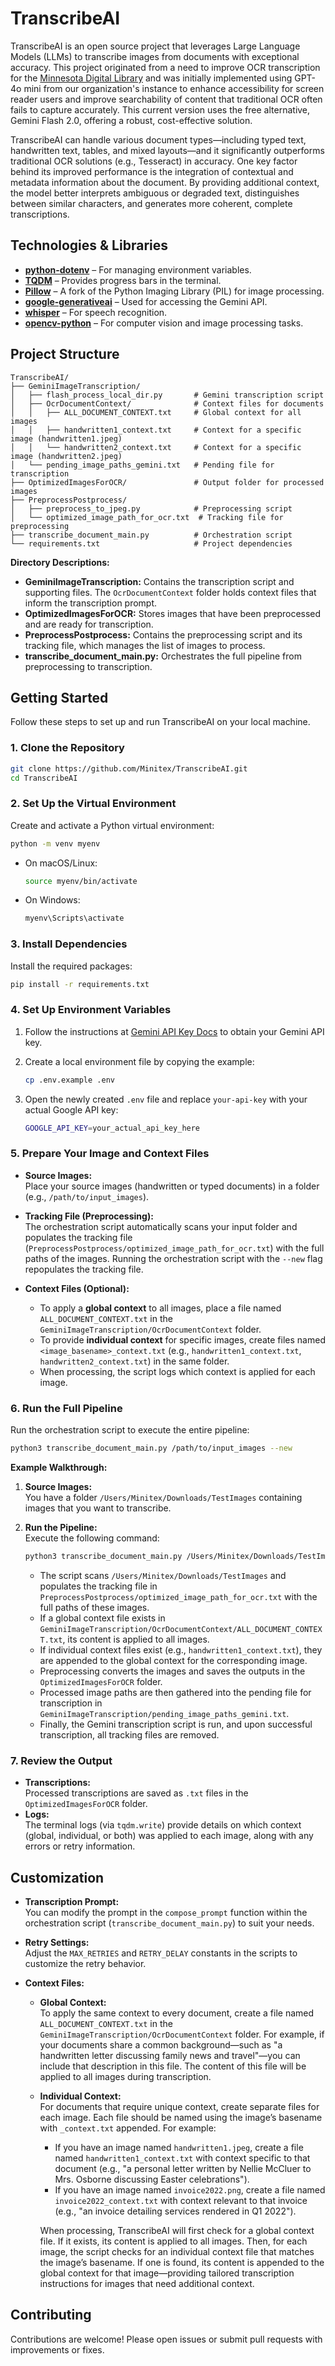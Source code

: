 # TranscribeAI

TranscribeAI is an open source project that leverages Large Language Models (LLMs) to transcribe images from documents with exceptional accuracy. This project originated from a need to improve OCR transcription for the [Minnesota Digital Library](https://mndigital.org/) and was initially implemented using GPT-4o mini from our organization's instance to enhance accessibility for screen reader users and improve searchability of content that traditional OCR often fails to capture accurately. This current version uses the free alternative, Gemini Flash 2.0, offering a robust, cost-effective solution.

TranscribeAI can handle various document types—including typed text, handwritten text, tables, and mixed layouts—and it significantly outperforms traditional OCR solutions (e.g., Tesseract) in accuracy. One key factor behind its improved performance is the integration of contextual and metadata information about the document. By providing additional context, the model better interprets ambiguous or degraded text, distinguishes between similar characters, and generates more coherent, complete transcriptions.

## Technologies & Libraries

- **[python-dotenv](https://github.com/theskumar/python-dotenv)** – For managing environment variables.
- **[TQDM](https://github.com/tqdm/tqdm)** – Provides progress bars in the terminal.
- **[Pillow](https://pillow.readthedocs.io/en/stable/)** – A fork of the Python Imaging Library (PIL) for image processing.
- **[google-generativeai](https://github.com/google/generative-ai)** – Used for accessing the Gemini API.
- **[whisper](https://github.com/openai/whisper)** – For speech recognition.
- **[opencv-python](https://pypi.org/project/opencv-python/)** – For computer vision and image processing tasks.

## Project Structure

```plaintext
TranscribeAI/
├── GeminiImageTranscription/
│   ├── flash_process_local_dir.py       # Gemini transcription script
│   ├── OcrDocumentContext/              # Context files for documents
│   │   ├── ALL_DOCUMENT_CONTEXT.txt     # Global context for all images
│   │   ├── handwritten1_context.txt     # Context for a specific image (handwritten1.jpeg)
│   │   └── handwritten2_context.txt     # Context for a specific image (handwritten2.jpeg)
│   └── pending_image_paths_gemini.txt   # Pending file for transcription
├── OptimizedImagesForOCR/               # Output folder for processed images
├── PreprocessPostprocess/
│   ├── preprocess_to_jpeg.py            # Preprocessing script
│   └── optimized_image_path_for_ocr.txt  # Tracking file for preprocessing
├── transcribe_document_main.py          # Orchestration script
└── requirements.txt                     # Project dependencies
```

**Directory Descriptions:**

- **GeminiImageTranscription:** Contains the transcription script and supporting files. The `OcrDocumentContext` folder holds context files that inform the transcription prompt.
- **OptimizedImagesForOCR:** Stores images that have been preprocessed and are ready for transcription.
- **PreprocessPostprocess:** Contains the preprocessing script and its tracking file, which manages the list of images to process.
- **transcribe_document_main.py:** Orchestrates the full pipeline from preprocessing to transcription.

## Getting Started

Follow these steps to set up and run TranscribeAI on your local machine.

### 1. Clone the Repository

```bash
git clone https://github.com/Minitex/TranscribeAI.git
cd TranscribeAI
```

### 2. Set Up the Virtual Environment

Create and activate a Python virtual environment:

```bash
python -m venv myenv
```

- On macOS/Linux:
  ```bash
  source myenv/bin/activate
  ```
- On Windows:
  ```bash
  myenv\Scripts\activate
  ```

### 3. Install Dependencies

Install the required packages:

```bash
pip install -r requirements.txt
```

### 4. Set Up Environment Variables

1. Follow the instructions at [Gemini API Key Docs](https://ai.google.dev/gemini-api/docs/api-key) to obtain your Gemini API key.

2. Create a local environment file by copying the example:
   ```bash
   cp .env.example .env
   ```

3. Open the newly created `.env` file and replace `your-api-key` with your actual Google API key:
   ```bash
   GOOGLE_API_KEY=your_actual_api_key_here
   ```

### 5. Prepare Your Image and Context Files

- **Source Images:**  
  Place your source images (handwritten or typed documents) in a folder (e.g., `/path/to/input_images`).

- **Tracking File (Preprocessing):**  
  The orchestration script automatically scans your input folder and populates the tracking file (`PreprocessPostprocess/optimized_image_path_for_ocr.txt`) with the full paths of the images. Running the orchestration script with the `--new` flag repopulates the tracking file.

- **Context Files (Optional):**  
  - To apply a **global context** to all images, place a file named `ALL_DOCUMENT_CONTEXT.txt` in the `GeminiImageTranscription/OcrDocumentContext` folder.
  - To provide **individual context** for specific images, create files named `<image_basename>_context.txt` (e.g., `handwritten1_context.txt`, `handwritten2_context.txt`) in the same folder.
  - When processing, the script logs which context is applied for each image.

### 6. Run the Full Pipeline

Run the orchestration script to execute the entire pipeline:

```bash
python3 transcribe_document_main.py /path/to/input_images --new
```

**Example Walkthrough:**

1. **Source Images:**  
   You have a folder `/Users/Minitex/Downloads/TestImages` containing images that you want to transcribe.

2. **Run the Pipeline:**  
   Execute the following command:
   ```bash
   python3 transcribe_document_main.py /Users/Minitex/Downloads/TestImages --new
   ```
   - The script scans `/Users/Minitex/Downloads/TestImages` and populates the tracking file in `PreprocessPostprocess/optimized_image_path_for_ocr.txt` with the full paths of these images.
   - If a global context file exists in `GeminiImageTranscription/OcrDocumentContext/ALL_DOCUMENT_CONTEXT.txt`, its content is applied to all images.
   - If individual context files exist (e.g., `handwritten1_context.txt`), they are appended to the global context for the corresponding image.
   - Preprocessing converts the images and saves the outputs in the `OptimizedImagesForOCR` folder.
   - Processed image paths are then gathered into the pending file for transcription in `GeminiImageTranscription/pending_image_paths_gemini.txt`.
   - Finally, the Gemini transcription script is run, and upon successful transcription, all tracking files are removed.

### 7. Review the Output

- **Transcriptions:**  
  Processed transcriptions are saved as `.txt` files in the `OptimizedImagesForOCR` folder.
- **Logs:**  
  The terminal logs (via `tqdm.write`) provide details on which context (global, individual, or both) was applied to each image, along with any errors or retry information.

## Customization

- **Transcription Prompt:**  
  You can modify the prompt in the `compose_prompt` function within the orchestration script (`transcribe_document_main.py`) to suit your needs.

- **Retry Settings:**  
  Adjust the `MAX_RETRIES` and `RETRY_DELAY` constants in the scripts to customize the retry behavior.

- **Context Files:**
  - **Global Context:**  
    To apply the same context to every document, create a file named `ALL_DOCUMENT_CONTEXT.txt` in the `GeminiImageTranscription/OcrDocumentContext` folder. For example, if your documents share a common background—such as "a handwritten letter discussing family news and travel"—you can include that description in this file. The content of this file will be applied to all images during transcription.

  - **Individual Context:**  
    For documents that require unique context, create separate files for each image. Each file should be named using the image’s basename with `_context.txt` appended. For example:
    - If you have an image named `handwritten1.jpeg`, create a file named `handwritten1_context.txt` with context specific to that document (e.g., "a personal letter written by Nellie McCluer to Mrs. Osborne discussing Easter celebrations").
    - If you have an image named `invoice2022.png`, create a file named `invoice2022_context.txt` with context relevant to that invoice (e.g., "an invoice detailing services rendered in Q1 2022").

    When processing, TranscribeAI will first check for a global context file. If it exists, its content is applied to all images. Then, for each image, the script checks for an individual context file that matches the image’s basename. If one is found, its content is appended to the global context for that image—providing tailored transcription instructions for images that need additional context.

## Contributing

Contributions are welcome! Please open issues or submit pull requests with improvements or fixes.